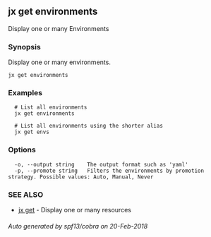 ## jx get environments

Display one or many Environments

### Synopsis


Display one or many environments.

```
jx get environments
```

### Examples

```
  # List all environments
  jx get environments
  
  # List all environments using the shorter alias
  jx get envs
```

### Options

```
  -o, --output string    The output format such as 'yaml'
  -p, --promote string   Filters the environments by promotion strategy. Possible values: Auto, Manual, Never
```

### SEE ALSO
* [jx get](jx_get.md)	 - Display one or many resources

###### Auto generated by spf13/cobra on 20-Feb-2018
